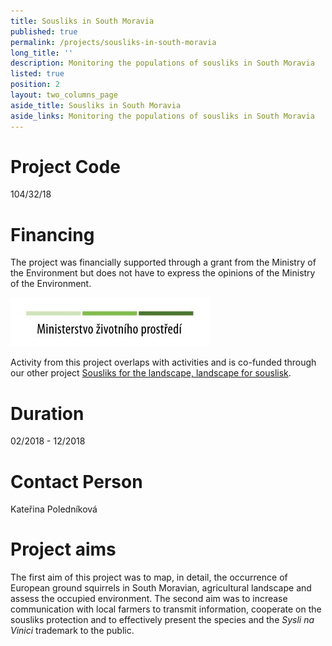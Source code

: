 ```yaml
---
title: Sousliks in South Moravia
published: true
permalink: /projects/sousliks-in-south-moravia
long_title: ''
description: Monitoring the populations of sousliks in South Moravia
listed: true
position: 2
layout: two_columns_page
aside_title: Sousliks in South Moravia
aside_links: Monitoring the populations of sousliks in South Moravia
---
```

# Project Code

104/32/18

# Financing

The project was financially supported through a grant from the Ministry of the Environment but does not have to express the opinions of the Ministry of the Environment.

![](/media/OPEU-Logo-MZP_20141218v.JPG)

Activity from this project overlaps with activities and is co-funded through our other project [Sousliks for the landscape, landscape for souslisk](/projects/sousliks-for-the-landscape-landscape-for-sousliks). 

# Duration

 02/2018 - 12/2018

# Contact Person

Kateřina Poledníková

# Project aims

The first aim of this project was to map, in detail, the occurrence of European ground squirrels in South Moravian, agricultural landscape and assess the occupied environment. The second aim was to increase communication with local farmers to transmit information, cooperate on the sousliks protection and to effectively present the species and the _Sysli na Vinici_ trademark to the public.
